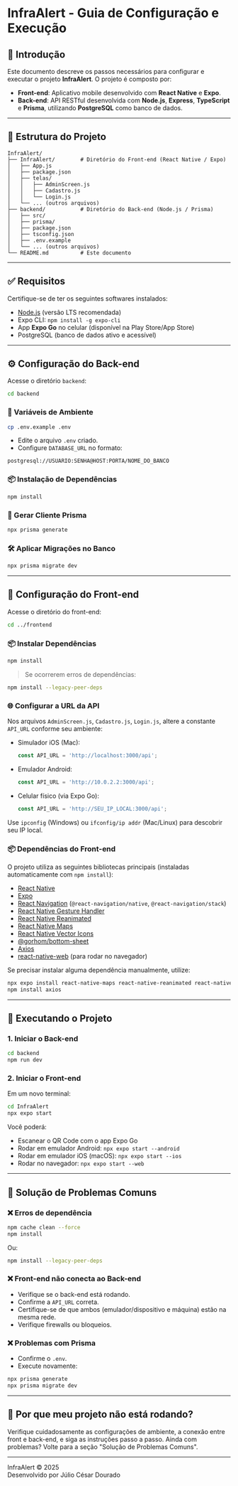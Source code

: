 # InfraAlert - Guia de Configuração e Execução

## 🧭 Introdução

Este documento descreve os passos necessários para configurar e executar o projeto **InfraAlert**. O projeto é composto por:

- **Front-end**: Aplicativo mobile desenvolvido com **React Native** e **Expo**.
- **Back-end**: API RESTful desenvolvida com **Node.js**, **Express**, **TypeScript** e **Prisma**, utilizando **PostgreSQL** como banco de dados.

---

## 📁 Estrutura do Projeto

```
InfraAlert/
├── InfraAlert/        # Diretório do Front-end (React Native / Expo)
│   ├── App.js
│   ├── package.json
│   ├── telas/
│   │   ├── AdminScreen.js
│   │   ├── Cadastro.js
│   │   └── Login.js
│   └── ... (outros arquivos)
├── backend/           # Diretório do Back-end (Node.js / Prisma)
│   ├── src/
│   ├── prisma/
│   ├── package.json
│   ├── tsconfig.json
│   ├── .env.example
│   └── ... (outros arquivos)
└── README.md          # Este documento
```

---

## ✅ Requisitos

Certifique-se de ter os seguintes softwares instalados:

- [Node.js](https://nodejs.org/) (versão LTS recomendada)
- Expo CLI: `npm install -g expo-cli`
- App **Expo Go** no celular (disponível na Play Store/App Store)
- PostgreSQL (banco de dados ativo e acessível)

---

## ⚙️ Configuração do Back-end

Acesse o diretório `backend`:

```bash
cd backend
```

### 🔐 Variáveis de Ambiente

```bash
cp .env.example .env
```

- Edite o arquivo `.env` criado.
- Configure `DATABASE_URL` no formato:

```
postgresql://USUARIO:SENHA@HOST:PORTA/NOME_DO_BANCO
```

### 📦 Instalação de Dependências

```bash
npm install
```

### 🔧 Gerar Cliente Prisma

```bash
npx prisma generate
```

### 🛠 Aplicar Migrações no Banco

```bash
npx prisma migrate dev
```

---

## 📲 Configuração do Front-end

Acesse o diretório do front-end:

```bash
cd ../frontend
```

### 📦 Instalar Dependências

```bash
npm install
```

> Se ocorrerem erros de dependências:
```bash
npm install --legacy-peer-deps
```

### 🌐 Configurar a URL da API

Nos arquivos `AdminScreen.js`, `Cadastro.js`, `Login.js`, altere a constante `API_URL` conforme seu ambiente:

- Simulador iOS (Mac):
  ```js
  const API_URL = 'http://localhost:3000/api';
  ```

- Emulador Android:
  ```js
  const API_URL = 'http://10.0.2.2:3000/api';
  ```

- Celular físico (via Expo Go):
  ```js
  const API_URL = 'http://SEU_IP_LOCAL:3000/api';
  ```

Use `ipconfig` (Windows) ou `ifconfig/ip addr` (Mac/Linux) para descobrir seu IP local.

### 📦 Dependências do Front-end

O projeto utiliza as seguintes bibliotecas principais (instaladas automaticamente com `npm install`):

- [React Native](https://reactnative.dev/)
- [Expo](https://expo.dev/)
- [React Navigation](https://reactnavigation.org/) (`@react-navigation/native`, `@react-navigation/stack`)
- [React Native Gesture Handler](https://docs.swmansion.com/react-native-gesture-handler/)
- [React Native Reanimated](https://docs.swmansion.com/react-native-reanimated/)
- [React Native Maps](https://github.com/react-native-maps/react-native-maps)
- [React Native Vector Icons](https://github.com/oblador/react-native-vector-icons)
- [@gorhom/bottom-sheet](https://gorhom.github.io/react-native-bottom-sheet/)
- [Axios](https://axios-http.com/)
- [react-native-web](https://necolas.github.io/react-native-web/) (para rodar no navegador)

Se precisar instalar alguma dependência manualmente, utilize:

```bash
npx expo install react-native-maps react-native-reanimated react-native-gesture-handler @react-navigation/native @react-navigation/stack @gorhom/bottom-sheet react-native-vector-icons
npm install axios
```

---

## 🚀 Executando o Projeto

### 1. Iniciar o Back-end

```bash
cd backend
npm run dev
```

### 2. Iniciar o Front-end

Em um novo terminal:

```bash
cd InfraAlert
npx expo start
```

Você poderá:

- Escanear o QR Code com o app Expo Go
- Rodar em emulador Android: `npx expo start --android`
- Rodar em emulador iOS (macOS): `npx expo start --ios`
- Rodar no navegador: `npx expo start --web`

---

## 🧯 Solução de Problemas Comuns

### ❌ Erros de dependência

```bash
npm cache clean --force
npm install
```

Ou:

```bash
npm install --legacy-peer-deps
```

### ❌ Front-end não conecta ao Back-end

- Verifique se o back-end está rodando.
- Confirme a `API_URL` correta.
- Certifique-se de que ambos (emulador/dispositivo e máquina) estão na mesma rede.
- Verifique firewalls ou bloqueios.

### ❌ Problemas com Prisma

- Confirme o `.env`.
- Execute novamente:

```bash
npx prisma generate
npx prisma migrate dev
```

---

## 🧠 Por que meu projeto não está rodando?

Verifique cuidadosamente as configurações de ambiente, a conexão entre front e back-end, e siga as instruções passo a passo. Ainda com problemas? Volte para a seção "Solução de Problemas Comuns".

---

InfraAlert © 2025  
Desenvolvido por Júlio César Dourado

